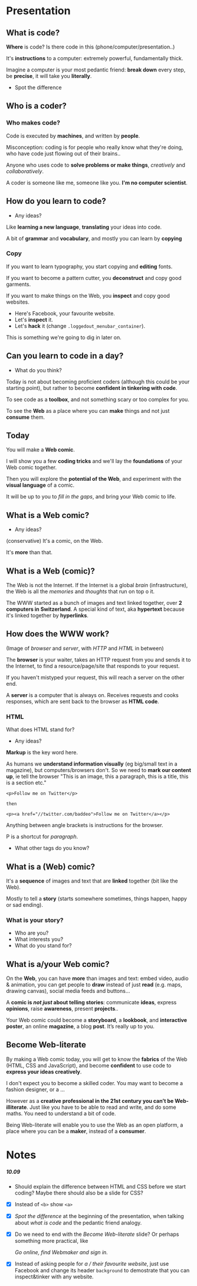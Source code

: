 # Presentation

## What is code?

**Where** is code? Is there code in this (phone/computer/presentation..)

It's **instructions** to a computer: extremely powerful, fundamentally thick. 

Imagine a computer is your most pedantic friend: **break down** every step, be **precise**, it will take you **literally**.

* Spot the difference


## Who is a coder?	

### Who makes code?

Code is executed by **machines**, and written by **people**.

Misconception: coding is for people who really know what they're doing, who have code just flowing out of their brains..

Anyone who uses code to **solve problems or make things**, *creatively* and *collaboratively*.

A coder is someone like me, someone like you. **I'm no computer scientist**.


## How do you learn to code?

* Any ideas?

Like **learning a new language**, **translating** your ideas into code.

A bit of **grammar** and **vocabulary**, and mostly you can learn by **copying**

### Copy

If you want to learn typography, you start copying and **editing** fonts. 

If you want to become a pattern cutter, you **deconstruct** and copy good garments.

If you want to make things on the Web, you **inspect** and copy good websites.

* Here's Facebook, your favourite website. 
* Let's **inspect** it. 
* Let's **hack** it (change `.loggedout_menubar_container`).

This is something we're going to dig in later on.


## Can you learn to code in a day?

* What do you think?

Today is not about becoming proficient coders (although this could be your starting point), but rather to become **confident in tinkering with code**. 

To see code as a **toolbox**, and not something scary or too complex for you.

To see the **Web** as a place where you can **make** things and not just **consume** them. 

## Today

You will make a **Web comic**. 

I will show you a few **coding tricks** and we'll lay the **foundations** of your Web comic together. 

Then you will explore the **potential of the Web**, and experiment with the **visual language** of a comic.

It will be up to you to *fill in the gaps*, and bring your Web comic to life.

## What is a Web comic?

* Any ideas?

(conservative) It's a comic, on the Web.

It's **more** than that. 

## What is a Web (comic)?

The Web is not the Internet. If the Internet is a global *brain* (infrastructure), the Web is all the *memories* and *thoughts* that run on top o it.

The WWW started as a bunch of images and text linked together, over **2 computers in Switzerland**. 
A special kind of text, aka **hypertext** because it's linked together by **hyperlinks**.

## How does the WWW work?

(Image of *browser* and *server*, with *HTTP* and *HTML* in between)

The **browser** is your waiter, takes an HTTP request from you and sends it to the Internet, to find a resource/page/site that responds to your request.

If you haven't mistyped your request, this will reach a server on the other end.

A **server** is a computer that is always on. Receives requests and cooks responses, which are sent back to the browser as **HTML code**. 


### HTML

What does HTML stand for? 

* Any ideas?

**Markup** is the key word here.

As humans we **understand information visually** (eg big/small text in a magazine), but computers/browsers don't. So we need to **mark our content up**, ie tell the browser "This is an image, this a paragraph, this is a title, this is a section etc."

    <p>Follow me on Twitter</p>
    
    then
    
    <p><a href="//twitter.com/baddeo">Follow me on Twitter</a></p>
    
Anything between angle brackets is instructions for the browser.

P is a shortcut for *paragraph*.    
    
* What other tags do you know?

## What is a (Web) comic?

It's a **sequence** of images and text that are **linked** together (bit like the Web). 

Mostly to tell a **story** (starts somewhere sometimes, things happen, happy or sad ending).
 
### What is your story? 

* Who are you? 
* What interests you? 
* What do you stand for?

## What is a/your Web comic?

On the **Web**, you can have **more** than images and text: embed video, audio & animation, you can get people to **draw** instead of just **read** (e.g. maps, drawing canvas), social media feeds and buttons... 

A **comic is *not just* about telling stories**: communicate **ideas**, express **opinions**, raise **awareness**, present **projects**..

Your Web comic could become a **storyboard**, a **lookbook**, and **interactive poster**, an online **magazine**, a blog **post**. It’s really up to you.

## Become Web-literate

By making a Web comic today, you will get to know the **fabrics** of the Web (HTML, CSS and JavaScript), and become **confident** to use code to **express your ideas creatively**.

I don't expect you to become a skilled coder. You may want to become a fashion designer, or a ...

However as a **creative professional in the 21st century you can’t be Web-illiterate**. Just like you have to be able to read and write, and do some maths. You need to understand a bit of code. 

Being Web-literate will enable you to use the Web as an open platform, a place where you can be a **maker**, instead of a **consumer**. 


## 


# Notes

##### 10.09

- Should explain the difference between HTML and CSS before we start coding? Maybe there should also be a slide for CSS?

- [x] Instead of `<b>` show `<a>`

- [x] *Spot the difference* at the beginning of the presentation, when talking about *what is code* and the pedantic friend analogy.
	
- [x] Do we need to end with the *Become Web-literate* slide? Or perhaps something more practical, like 

	*Go online, find Webmaker and sign in.*
	
- [x] Instead of asking people for *a / their favourite website*, just use Facebook and change its header `background` to demostrate that you can inspect&tinker with any website.	
 

